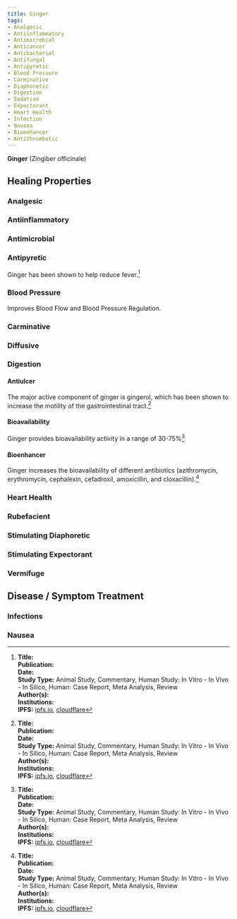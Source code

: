 ```yaml
---
title: Ginger
tags:
- Analgesic
- Antiinflammatory
- Antimicrobial
- Anticancer
- Antibacterial
- Antifungal
- Antipyretic
- Blood Pressure
- Carminative
- Diaphoretic
- Digestion
- Sedative
- Expectorant
- Heart Health
- Infection
- Nausea
- Bioenhancer
- Antithrombotic
---
```

**Ginger** (Zingiber officinale)

## Healing Properties

### Analgesic

### Antiinflammatory

### Antimicrobial

### Antipyretic

Ginger has been shown to help reduce fever.[^1]

### Blood Pressure

Improves Blood Flow and Blood Pressure Regulation.

### Carminative

### Diffusive

### Digestion

#### Antiulcer

The major active component of ginger is gingerol, which has been shown to increase the motility of the gastrointestinal tract.[^1]

#### Bioavailability

Ginger provides bioavailability activity in a range of 30-75%[^1]

#### Bioenhancer

Ginger increases the bioavailability of different antibiotics (azithromycin, erythromycin, cephalexin, cefadroxil, amoxicillin, and cloxacillin).[^1]

### Heart Health

### Rubefacient

### Stimulating Diaphoretic

### Stimulating Expectorant

### Vermifuge

## Disease / Symptom Treatment

### Infections

### Nausea

[^1]: **Title:** []()<br>
**Publication:** []()<br>
**Date:** <br>
**Study Type:** Animal Study, Commentary, Human Study: In Vitro - In Vivo - In Silico, Human: Case Report, Meta Analysis, Review<br>
**Author(s):** <br>
**Institutions:** <br>
**IPFS:** [ipfs.io](https://ipfs.io/ipfs/), [cloudflare](https://cloudflare-ipfs.com/ipfs/)

[^2]: **Title:** []()<br>
**Publication:** []()<br>
**Date:** <br>
**Study Type:** Animal Study, Commentary, Human Study: In Vitro - In Vivo - In Silico, Human: Case Report, Meta Analysis, Review<br>
**Author(s):** <br>
**Institutions:** <br>
**IPFS:** [ipfs.io](https://ipfs.io/ipfs/), [cloudflare](https://cloudflare-ipfs.com/ipfs/)